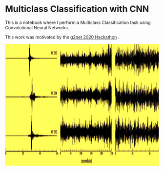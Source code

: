 # Multiclass Classification with CNN

This is a notebook where I perform a Multiclass Classification task using Convolutional Neural Networks.

This work was motivated by the [g2net 2020 Hackathon](https://indico.ego-gw.it/event/46/overview) .

<img src="multi-class_earthquake.jpg" alt="drawing" height="400" width="600"/>
